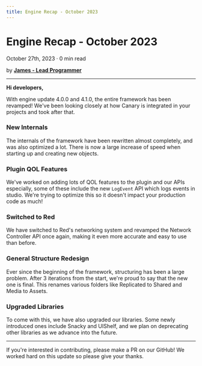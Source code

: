 ```yaml
---
title: Engine Recap - October 2023
---
```


# Engine Recap - October 2023
October 27th, 2023 · 0 min read

by **[James - Lead Programmer](https://github.com/lolmansReturn)**

---

**Hi developers,**

With engine update 4.0.0 and 4.1.0, the entire framework has been revamped! We've been looking closely at how Canary is integrated in your projects and took after that.

### New Internals

The internals of the framework have been rewritten almost completely, and was also optimized a lot. There is now a large increase of speed when starting up and creating new objects.

### Plugin QOL Features

We've worked on adding lots of QOL features to the plugin and our APIs especially, some of these include the new `LogEvent` API which logs events in studio. We're trying to optimize this so it doesn't impact your production code as much!

### Switched to Red

We have switched to Red's networking system and revamped the Network Controller API once again, making it even more accurate and easy to use than before.

### General Structure Redesign

Ever since the beginning of the framework, structuring has been a large problem. After 3 iterations from the start, we're proud to say that the new one is final. This renames various folders like Replicated to Shared and Media to Assets.

### Upgraded Libraries

To come with this, we have also upgraded our libraries. Some newly introduced ones include Snacky and UIShelf, and we plan on deprecating other libraries as we advance into the future.

---

If you're interested in contributing, please make a PR on our GitHub! We worked hard on this update so please give your thanks.